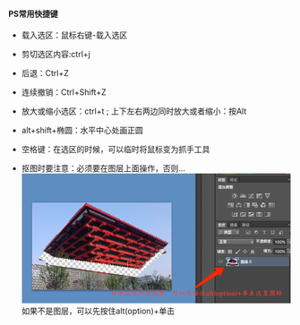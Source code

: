#### PS常用快捷键
* 载入选区：鼠标右键-载入选区
* 剪切选区内容:ctrl+j
* 后退：Ctrl+Z
* 连续撤销：Ctrl+Shift+Z
* 放大或缩小选区：ctrl+t ;   上下左右两边同时放大或者缩小：按Alt
* alt+shift+椭圆：水平中心处画正圆
* 空格键：在选区的时候，可以临时将鼠标变为抓手工具


* 抠图时要注意：必须要在图层上面操作，否则...
![](img/036.png) 如果不是图层，可以先按住alt(option)+单击
